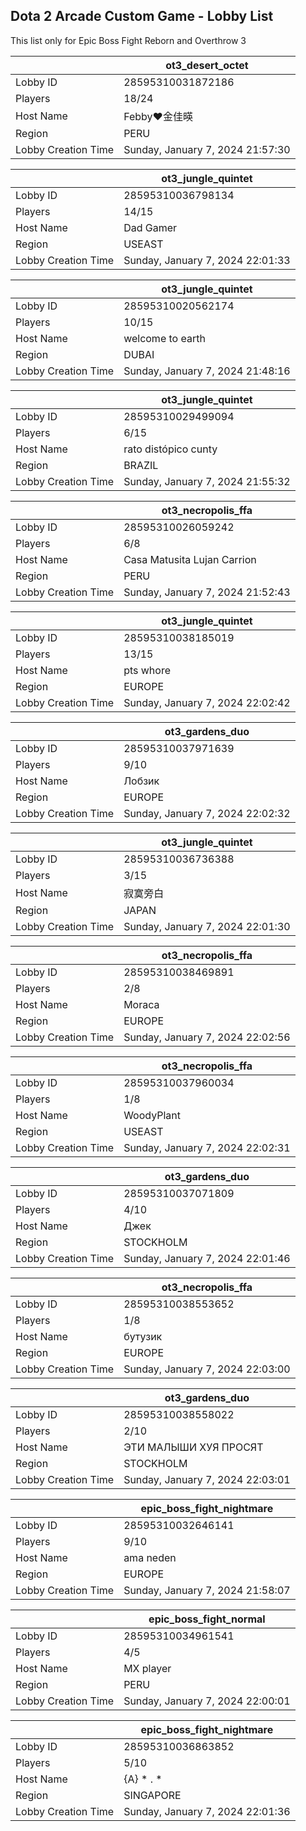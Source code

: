 ## Dota 2 Arcade Custom Game - Lobby List

This list only for Epic Boss Fight Reborn and Overthrow 3

|  | ot3_desert_octet |
| ------ | ------ |
| Lobby ID | 28595310031872186 |
| Players | 18/24 |
| Host Name | Febby♥金佳暎 |
| Region | PERU |
| Lobby Creation Time | Sunday, January 7, 2024 21:57:30 |


|  | ot3_jungle_quintet |
| ------ | ------ |
| Lobby ID | 28595310036798134 |
| Players | 14/15 |
| Host Name | Dad Gamer |
| Region | USEAST |
| Lobby Creation Time | Sunday, January 7, 2024 22:01:33 |


|  | ot3_jungle_quintet |
| ------ | ------ |
| Lobby ID | 28595310020562174 |
| Players | 10/15 |
| Host Name | welcome to earth |
| Region | DUBAI |
| Lobby Creation Time | Sunday, January 7, 2024 21:48:16 |


|  | ot3_jungle_quintet |
| ------ | ------ |
| Lobby ID | 28595310029499094 |
| Players | 6/15 |
| Host Name | rato distópico cunty |
| Region | BRAZIL |
| Lobby Creation Time | Sunday, January 7, 2024 21:55:32 |


|  | ot3_necropolis_ffa |
| ------ | ------ |
| Lobby ID | 28595310026059242 |
| Players | 6/8 |
| Host Name | Casa Matusita Lujan Carrion |
| Region | PERU |
| Lobby Creation Time | Sunday, January 7, 2024 21:52:43 |


|  | ot3_jungle_quintet |
| ------ | ------ |
| Lobby ID | 28595310038185019 |
| Players | 13/15 |
| Host Name | pts whore |
| Region | EUROPE |
| Lobby Creation Time | Sunday, January 7, 2024 22:02:42 |


|  | ot3_gardens_duo |
| ------ | ------ |
| Lobby ID | 28595310037971639 |
| Players | 9/10 |
| Host Name | Лобзик |
| Region | EUROPE |
| Lobby Creation Time | Sunday, January 7, 2024 22:02:32 |


|  | ot3_jungle_quintet |
| ------ | ------ |
| Lobby ID | 28595310036736388 |
| Players | 3/15 |
| Host Name | 寂寞旁白 |
| Region | JAPAN |
| Lobby Creation Time | Sunday, January 7, 2024 22:01:30 |


|  | ot3_necropolis_ffa |
| ------ | ------ |
| Lobby ID | 28595310038469891 |
| Players | 2/8 |
| Host Name | Moraca |
| Region | EUROPE |
| Lobby Creation Time | Sunday, January 7, 2024 22:02:56 |


|  | ot3_necropolis_ffa |
| ------ | ------ |
| Lobby ID | 28595310037960034 |
| Players | 1/8 |
| Host Name | WoodyPlant |
| Region | USEAST |
| Lobby Creation Time | Sunday, January 7, 2024 22:02:31 |


|  | ot3_gardens_duo |
| ------ | ------ |
| Lobby ID | 28595310037071809 |
| Players | 4/10 |
| Host Name | Джек |
| Region | STOCKHOLM |
| Lobby Creation Time | Sunday, January 7, 2024 22:01:46 |


|  | ot3_necropolis_ffa |
| ------ | ------ |
| Lobby ID | 28595310038553652 |
| Players | 1/8 |
| Host Name | бутузик |
| Region | EUROPE |
| Lobby Creation Time | Sunday, January 7, 2024 22:03:00 |


|  | ot3_gardens_duo |
| ------ | ------ |
| Lobby ID | 28595310038558022 |
| Players | 2/10 |
| Host Name | ЭТИ МАЛЫШИ ХУЯ ПРОСЯТ |
| Region | STOCKHOLM |
| Lobby Creation Time | Sunday, January 7, 2024 22:03:01 |


|  | epic_boss_fight_nightmare |
| ------ | ------ |
| Lobby ID | 28595310032646141 |
| Players | 9/10 |
| Host Name | ama neden |
| Region | EUROPE |
| Lobby Creation Time | Sunday, January 7, 2024 21:58:07 |


|  | epic_boss_fight_normal |
| ------ | ------ |
| Lobby ID | 28595310034961541 |
| Players | 4/5 |
| Host Name | MX player |
| Region | PERU |
| Lobby Creation Time | Sunday, January 7, 2024 22:00:01 |


|  | epic_boss_fight_nightmare |
| ------ | ------ |
| Lobby ID | 28595310036863852 |
| Players | 5/10 |
| Host Name | {A} * . * |
| Region | SINGAPORE |
| Lobby Creation Time | Sunday, January 7, 2024 22:01:36 |


